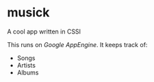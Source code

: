 # musick
A cool app written in CSSI

This runs on *Google AppEngine*. It keeps track of:

  * Songs
  * Artists
  * Albums

